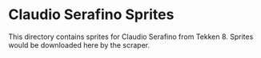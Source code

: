 # Claudio Serafino Sprites

This directory contains sprites for Claudio Serafino from Tekken 8.
Sprites would be downloaded here by the scraper.
